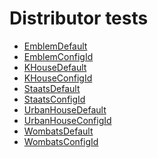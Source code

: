 # Distributor tests

<ul>
<li><a href="/hotels/EmblemDefault.html">EmblemDefault</a></li>
<li><a href="/hotels/EmblemConfigId.html">EmblemConfigId</a></li>
<li><a href="/hotels/KHouseDefault.html">KHouseDefault</a></li>
<li><a href="/hotels/KHouseConfigId.html">KHouseConfigId</a></li>
<li><a href="/hotels/StaatsDefault.html">StaatsDefault</a></li>
<li><a href="/hotels/StaatsConfigId.html">StaatsConfigId</a></li>
<li><a href="/hotels/UrbanHouseDefault.html">UrbanHouseDefault</a></li>
<li><a href="/hotels/UrbanHouseConfigId.html">UrbanHouseConfigId</a></li>
<li><a href="/hotels/WombatsDefault.html">WombatsDefault</a></li>
<li><a href="/hotels/WombatsConfigId.html">WombatsConfigId</a></li>
</ul>
